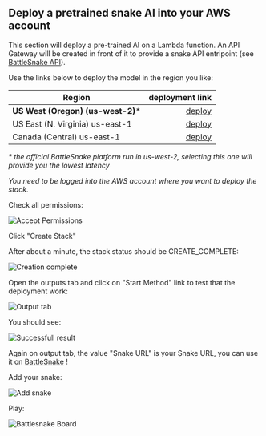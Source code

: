 ## Deploy a pretrained snake AI into your AWS account

This section will deploy a pre-trained AI on a Lambda function. An API Gateway will be created in front of it to provide a snake API entripoint (see [BattleSnake API](https://docs.battlesnake.com/snake-api)).

Use the links below to deploy the model in the region you like:

| Region        | deployment link |
| ------------- | -------------:|
| __US West (Oregon) (us-west-2)__*      | [deploy](https://us-west-2.console.aws.amazon.com/cloudformation/home?region=us-west-2#/stacks/create/review?templateURL=https://battlesnake-aws-us-west-2.s3.us-west-2.amazonaws.com/cloudformation/deploy-battlesnake-endpoint.yaml&stackName=DemoSagemaker) |
| US East (N. Virginia) us-east-1     | [deploy](https://us-east-1.console.aws.amazon.com/cloudformation/home?region=us-east-1#/stacks/create/review?templateURL=https://battlesnake-aws-us-east-1.s3.us-east-1.amazonaws.com/cloudformation/deploy-battlesnake-endpoint.yaml&stackName=DemoSagemaker) |
| Canada (Central) us-east-1     | [deploy](https://ca-central-1.console.aws.amazon.com/cloudformation/home?region=ca-central-1#/stacks/create/review?templateURL=https://battlesnake-aws-ca-central-1.s3.ca-central-1.amazonaws.com/cloudformation/deploy-battlesnake-endpoint.yaml&stackName=DemoSagemaker) |

_* the official BattleSnake platform run in us-west-2, selecting this one will provide you the lowest latency_

_You need to be logged into the AWS account where you want to deploy the stack._

Check all permissions:

![Accept Permissions](https://github.com/awslab/sagemaker-battlesnake-ai/raw/master/Documentation/images/create-stack.png "Permission checkboxes")

Click "Create Stack"

After about a minute, the stack status should be CREATE_COMPLETE:

![Creation complete](https://github.com/awslab/sagemaker-battlesnake-ai/raw/master/Documentation/images/create-complete.png "Creation complete")

Open the outputs tab and click on "Start Method" link to test that the deployment work:

![Output tab](https://github.com/awslab/sagemaker-battlesnake-ai/raw/master/Documentation/images/outputs.png "Output tab")

You should see:

![Successfull result](https://github.com/awslab/sagemaker-battlesnake-ai/raw/master/Documentation/images/working.png "Result")

Again on output tab, the value "Snake URL" is your Snake URL, you can use it on [BattleSnake](https://play.battlesnake.com/) !

Add your snake:

![Add snake](https://github.com/awslab/sagemaker-battlesnake-ai/raw/master/Documentation/images/addsnake.png "Add snake")

Play:

![Battlesnake Board](https://github.com/awslab/sagemaker-battlesnake-ai/raw/master/Documentation/images/game.png "Battlesnake Board")
